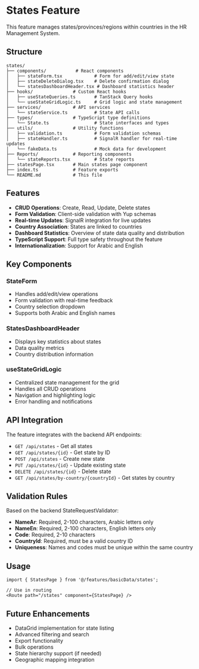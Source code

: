 # States Feature

This feature manages states/provinces/regions within countries in the HR Management System.

## Structure

```
states/
├── components/           # React components
│   ├── stateForm.tsx            # Form for add/edit/view state
│   ├── stateDeleteDialog.tsx    # Delete confirmation dialog
│   └── statesDashboardHeader.tsx # Dashboard statistics header
├── hooks/               # Custom React hooks
│   ├── useStateQueries.ts       # TanStack Query hooks
│   └── useStateGridLogic.ts     # Grid logic and state management
├── services/            # API services
│   └── stateService.ts          # State API calls
├── types/               # TypeScript type definitions
│   └── State.ts                 # State interfaces and types
├── utils/               # Utility functions
│   ├── validation.ts            # Form validation schemas
│   ├── stateHandler.ts          # SignalR handler for real-time updates
│   └── fakeData.ts              # Mock data for development
├── Reports/             # Reporting components
│   └── stateReports.tsx         # State reports
├── statesPage.tsx       # Main states page component
├── index.ts             # Feature exports
└── README.md            # This file
```

## Features

- **CRUD Operations**: Create, Read, Update, Delete states
- **Form Validation**: Client-side validation with Yup schemas
- **Real-time Updates**: SignalR integration for live updates
- **Country Association**: States are linked to countries
- **Dashboard Statistics**: Overview of state data quality and distribution
- **TypeScript Support**: Full type safety throughout the feature
- **Internationalization**: Support for Arabic and English

## Key Components

### StateForm
- Handles add/edit/view operations
- Form validation with real-time feedback
- Country selection dropdown
- Supports both Arabic and English names

### StatesDashboardHeader
- Displays key statistics about states
- Data quality metrics
- Country distribution information

### useStateGridLogic
- Centralized state management for the grid
- Handles all CRUD operations
- Navigation and highlighting logic
- Error handling and notifications

## API Integration

The feature integrates with the backend API endpoints:
- `GET /api/states` - Get all states
- `GET /api/states/{id}` - Get state by ID
- `POST /api/states` - Create new state
- `PUT /api/states/{id}` - Update existing state
- `DELETE /api/states/{id}` - Delete state
- `GET /api/states/by-country/{countryId}` - Get states by country

## Validation Rules

Based on the backend StateRequestValidator:
- **NameAr**: Required, 2-100 characters, Arabic letters only
- **NameEn**: Required, 2-100 characters, English letters only
- **Code**: Required, 2-10 characters
- **CountryId**: Required, must be a valid country ID
- **Uniqueness**: Names and codes must be unique within the same country

## Usage

```tsx
import { StatesPage } from '@/features/basicData/states';

// Use in routing
<Route path="/states" component={StatesPage} />
```

## Future Enhancements

- DataGrid implementation for state listing
- Advanced filtering and search
- Export functionality
- Bulk operations
- State hierarchy support (if needed)
- Geographic mapping integration